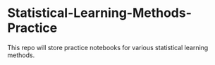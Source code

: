 # Statistical-Learning-Methods-Practice
This repo will store practice notebooks for various statistical learning methods. 
